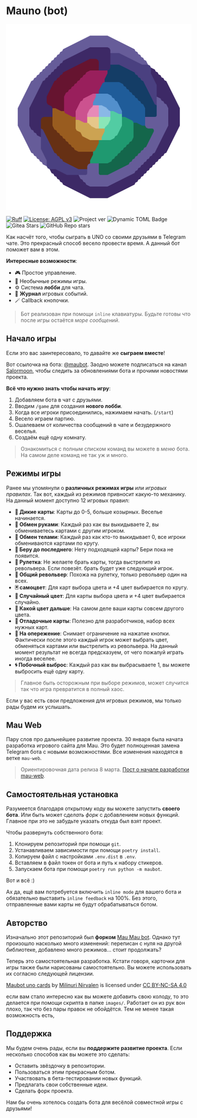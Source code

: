 # Mauno (bot)

<img src="./logo.png" width="512"></img>

[![Ruff](https://img.shields.io/endpoint?url=https://raw.githubusercontent.com/astral-sh/ruff/main/assets/badge/v2.json)](https://github.com/astral-sh/ruff)
[![License: AGPL v3](https://img.shields.io/badge/License-AGPL%20v3-blue.svg)](./LICENSE)
![Project ver](https://img.shields.io/badge/dynamic/toml?url=https%3A%2F%2Fcodeberg.org%2FSalormoon%2Fmaubot%2Fraw%2Fbranch%2Fmain%2Fpyproject.toml&query=tool.poetry.version&label=Mau&color=green)
![Dynamic TOML Badge](https://img.shields.io/badge/dynamic/toml?url=https%3A%2F%2Fcodeberg.org%2FSalormoon%2Fmaubot%2Fraw%2Fbranch%2Fmain%2Fpyproject.toml&query=tool.poetry.dependencies.python&label=Python&color=%233399ff)
![Gitea Stars](https://img.shields.io/gitea/stars/Salormoon/maubot?gitea_url=https%3A%2F%2Fcodeberg.org)
![GitHub Repo stars](https://img.shields.io/github/stars/pentergust/maubot)

Как насчёт того, чтобы сыграть в UNO со своими друзьями в Telegram чате.
Это прекрасный способ весело провести время.
А данный бот поможет вам в этом.

**Интересные возможности**:
- 🎮 Простое управление.
- 🍓 Необычные режимы игры.
- ⚙️ Система **лобби** для чата.
- 📝 **Журнал** игровых событий.
- 🪄 Callback кнопочки.

> Бот реализован при помощи `inline` клавиатуры.
> Будьте готовы что после игры остаётся *море сообщений*.


## Начало игры
Если это вас заинтересовало, то давайте же **сыграем вместе**!

Вот ссылочка на бота: [@maubot](https://t.me/mili_maubot).
Заодно можете подписаться на канал [Salormoon](https://t.me/mili_qlaster),
чтобы следить за обновлениями бота и прочими новостями проекта.

**Всё что нужно знать чтобы начать игру**:

1. Добавляем бота в чат с друзьями.
2. Вводим `/game` для создания **нового лобби**.
3. Когда все игроки присоединились, нажимаем начать. (`/start`)
4. Весело играем партию.
5. Ошалеваем от количества сообщений в чате и безудержного веселья.
6. Создаём ещё одну комнату.

> Ознакомиться с полным списком команд вы можете в *меню* бота.
> На самом деле команд не так уж и много.

## Режимы игры
Ранее мы упомянули о **различных режимах игры** или *игровых правилах*.
Так вот, каждый из режимов привносит какую-то механику.
На данный момент доступно 12 игровых правил:

- **🐉 Дикие карты**: Карты до 0-5, больше козырных. Веселье начинается.
- **🤝 Обмен руками**: Каждый раз как вы выкидываете 2, вы обмениваетесь картами
  с другим игроком.
- **🧭 Обмен телами**: Каждый раз как кто-то выкидывает 0, все игроки
  обмениваются картами по кругу.
- **🍷 Беру до последнего**: Нету подходящей карты? Бери пока не появится.
- **🔫 Рулетка**: Не желаете брать карты, тогда выстрелите из револьвера.
  Если повезёт. брать будет уже следующий игрок.
- **🎲 Общий револьвер**: Похожа на рулетку, только револьвер один на всех.
- **🃏 самоцвет**: Для карт выбора цвета и +4 цвет выбирается по кругу.
- **🎨 Случайный цвет**: Для карты выбора цвета и +4 цвет выбирается случайно.
- **🎨 Какой цвет дальше**: На самом деле ваши карты совсем другого цвета.
- **🦝 Отладочные карты**: Полезно для разработчиков, набор всех нужных карт.
- **🔪 На опережение**: Снимает ограничение на нажатие кнопки. Фактически после
  этого каждый игрок может выбрать цвет, обменяться картами или выстрелить из
  револьвера. На данный момент результат не всегда предсказуем, от чего пожалуй
  играть иногда веселее.
- **🌀 Побочный выброс**: Каждый раз как вы выбрасываете 1, вы можете выбросить
  ещё одну карту.

> Главное быть осторожным при выборе режимов, может случится так что игра превратится
> в полный хаос.

Если у вас есть свои предложения для игровых режимов, мы только рады будем их услышать.

## Mau Web

Пару слов про дальнейшее развитие проекта.
30 января была начата разработка игрового сайта для Mau.
Это будет полноценная замена Telegram бота с новыми возможностями.
Все изменения находятся в ветке `mau-web`.

> Ориентировочная дата релиза 8 марта.
> [Пост о начале разработки mau-web](https://t.me/mili_qlaster/341).

## Самостоятельная установка
Разумеется благодаря открытому коду вы можете запустить **своего бота**.
Или быть может с*делать форк* с добавлением новых функций.
Главное при это не забудьте указать откуда был взят проект.

Чтобы развернуть собственного бота:

1. Клонируем репозиторий при помощи `git`.
2. Устанавливаем зависимости при помощи `poetry install`.
3. Копируем файл с настройками `.env.dist` в `.env`.
4. Вставляем в файл токен от бота и путь к набору стикеров.
4. Запускаем бота при помощи `poetry run python -m maubot`.

Вот и всё :)

Ах да, ещё вам потребуется включить `inline mode` для вашего бота и
обязательно выставить `inline feedback` на 100%.
Без этого, отправленные вами карты не будут обрабатываться ботом.

## Авторство
Изначально этот репозиторий был **форком**
[Mau Mau bot](https://github.com/jh0ker/mau_mau_bot).
Однако тут произошло насколько много изменений: переписан с нуля на
другой библиотеке, добавлено много режимов... стоит продолжать?

Теперь это самостоятельная разработка.
Кстати говоря, карточки для игры также были нарисованы самостоятельно.
Вы можете использовать их согласно следующей лицензии.

<p xmlns:cc="http://creativecommons.org/ns#" xmlns:dct="http://purl.org/dc/terms/"><a property="dct:title" rel="cc:attributionURL" href="http://codeberg.org/salormoon/maubot">Maubot uno cards</a> by <a rel="cc:attributionURL dct:creator" property="cc:attributionName" href="https://t.me/mili_qlaster">Milinuri Nirvalen</a> is licensed under <a href="https://creativecommons.org/licenses/by-nc-sa/4.0/?ref=chooser-v1" target="_blank" rel="license noopener noreferrer" style="display:inline-block;">CC BY-NC-SA 4.0<img style="height:22px!important;margin-left:3px;vertical-align:text-bottom;" src="https://mirrors.creativecommons.org/presskit/icons/cc.svg?ref=chooser-v1" alt=""><img style="height:22px!important;margin-left:3px;vertical-align:text-bottom;" src="https://mirrors.creativecommons.org/presskit/icons/by.svg?ref=chooser-v1" alt=""><img style="height:22px!important;margin-left:3px;vertical-align:text-bottom;" src="https://mirrors.creativecommons.org/presskit/icons/nc.svg?ref=chooser-v1" alt=""><img style="height:22px!important;margin-left:3px;vertical-align:text-bottom;" src="https://mirrors.creativecommons.org/presskit/icons/sa.svg?ref=chooser-v1" alt=""></a></p>

если вам стало интересно как вы можете добавить свою колоду, то это делается
при помощи скрипта в папке `images/`.
Работает он из рук вон плохо, так что без пары правок не обойдётся.
Тем не менее такая возможность есть,

## Поддержка
Мы будем очень рады, если вы **поддержите развитие проекта**.
Если несколько способов как вы можете это сделать:

- Оставить звёздочку в репозитории.
- Пользоваться этим прекрасным ботом.
- Участвовать в бета-тестировании новых функций.
- Предлагать свои собственные идеи.
- Сделать форк проекта.

Нам бы очень хотелось создать бота для весёлой совместной игры с друзьями!
